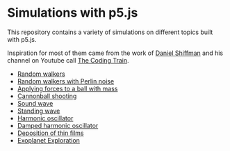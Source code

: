 # Simulations with p5.js
This repository contains a variety of simulations on different topics built with p5.js.

Inspiration for most of them came from the work of [Daniel Shiffman](http://twitter.com/shiffman) and his channel on Youtube call [The Coding Train](https://www.youtube.com/channel/UCvjgXvBlbQiydffZU7m1_aw).

- [Random walkers](https://vislupus.github.io/p5-simulations/random_walkers.html)
- [Random walkers with Perlin noise](https://vislupus.github.io/p5-simulations/random_walkers_perlin_noise.html)
- [Applying forces to a ball with mass](https://vislupus.github.io/p5-simulations/ball_apply_force_and_mass_mult.html)
- [Cannonball shooting](https://vislupus.github.io/p5-simulations/ball_cannon.html)
- [Sound wave](https://vislupus.github.io/p5-simulations/sound_wave.html)
- [Standing wave](https://vislupus.github.io/p5-simulations/standing_wave.html)
- [Harmonic oscillator](https://vislupus.github.io/p5-simulations/harmonic_oscillator.html)
- [Damped harmonic oscillator](https://vislupus.github.io/p5-simulations/damped_harmonic_oscillator.html)
- [Deposition of thin films](https://vislupus.github.io/p5-simulations/deposition.html)
- [Exoplanet Exploration](https://vislupus.github.io/p5-simulations/exoplanet.html)
